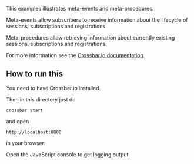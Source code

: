 This examples illustrates meta-events and meta-procedures.

Meta-events allow subscribers to receive information about the lifecycle of sessions, subscriptions and registrations.

Meta-procedures allow retrieving information about currently existing sessions, subscriptions and registrations.

For more information see the [Crossbar.io documentation](http://crossbar.io/docs/WAMP-Features/).

## How to run this

You need to have Crossbar.io installed.

Then in this directory just do

`crossbar start`

and open 

`http://localhost:8080`

in your browser.

Open the JavaScript console to get logging output.